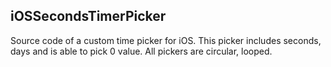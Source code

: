 iOSSecondsTimerPicker
-------------------
Source code of a custom time picker for iOS. This picker includes seconds, days and is able to pick 0 value. All pickers are circular, looped. 
